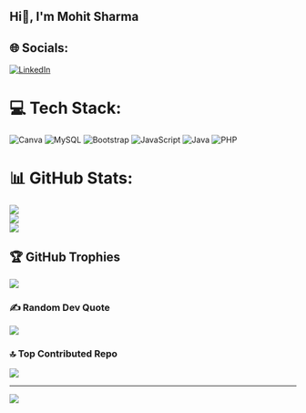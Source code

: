 ## Hi👋, I'm Mohit Sharma

<!--
**mohit321141/mohit321141** is a ✨ _special_ ✨ repository because its `README.md` (this file) appears on your GitHub profile.

Here are some ideas to get you started:

- 🔭 I’m currently working on ...
- 🌱 I’m currently learning ...
- 👯 I’m looking to collaborate on ...
- 🤔 I’m looking for help with ...
- 💬 Ask me about ...
- 📫 How to reach me: ...
- 😄 Pronouns: ...
- ⚡ Fun fact: ...
-->
## 🌐 Socials:
[![LinkedIn](https://hissing-jade-sdvavfijcw.edgeone.app/linkedin-logo-png-transparent-download.png)](https://www.linkedin.com/in/mohit-sharma-b96625336/) 

# 💻 Tech Stack:
![Canva](https://img.shields.io/badge/Canva-%2300C4CC.svg?style=for-the-badge&logo=Canva&logoColor=white) ![MySQL](https://img.shields.io/badge/mysql-4479A1.svg?style=for-the-badge&logo=mysql&logoColor=white) ![Bootstrap](https://img.shields.io/badge/bootstrap-%238511FA.svg?style=for-the-badge&logo=bootstrap&logoColor=white) ![JavaScript](https://img.shields.io/badge/javascript-%23323330.svg?style=for-the-badge&logo=javascript&logoColor=%23F7DF1E) ![Java](https://img.shields.io/badge/java-%23ED8B00.svg?style=for-the-badge&logo=openjdk&logoColor=white) ![PHP](https://img.shields.io/badge/php-%23777BB4.svg?style=for-the-badge&logo=php&logoColor=white)
# 📊 GitHub Stats:
![](https://github-readme-stats.vercel.app/api?username=mohit321141&theme=dark&hide_border=false&include_all_commits=true&count_private=false)<br/>
![](https://nirzak-streak-stats.vercel.app/?user=mohit321141&theme=dark&hide_border=false)<br/>
![](https://github-readme-stats.vercel.app/api/top-langs/?username=mohit321141&theme=dark&hide_border=false&include_all_commits=true&count_private=false&layout=compact)

## 🏆 GitHub Trophies
![](https://github-profile-trophy.vercel.app/?username=mohit321141&theme=radical&no-frame=false&no-bg=true&margin-w=4)

### ✍️ Random Dev Quote
![](https://quotes-github-readme.vercel.app/api?type=horizontal&theme=radical)

### 🔝 Top Contributed Repo
![](https://github-contributor-stats.vercel.app/api?username=mohit321141&limit=5&theme=dark&combine_all_yearly_contributions=true)

---
[![](https://visitcount.itsvg.in/api?id=mohit321141&icon=0&color=0)](https://visitcount.itsvg.in)

<!-- Proudly created with GPRM ( https://gprm.itsvg.in ) -->
